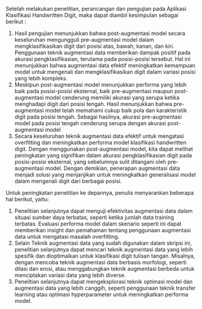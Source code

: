 Setelah melakukan penelitian, perancangan dan pengujian pada Aplikasi Klasifikasi Handwritten Digit, maka dapat diambil kesimpulan sebagai berikut :
1. Hasil pengujian menunjukkan bahwa post-augmentasi model secara keseluruhan mengungguli pre-augmentasi model dalam mengklasifikasikan digit dari posisi atas, bawah, kanan, dan kiri. Penggunaan teknik augmentasi data memberikan dampak positif pada akurasi pengklasifikasian, terutama pada posisi-posisi tersebut. Hal ini menunjukkan bahwa augmentasi data efektif meningkatkan kemampuan model untuk mengenali dan mengklasifikasikan digit dalam variasi posisi yang lebih kompleks.
2. Meskipun post-augmentasi model menunjukkan performa yang lebih baik pada posisi-posisi eksternal, baik pre-augmentasi maupun post-augmentasi model cenderung memiliki akurasi yang serupa ketika menghadapi digit dari posisi tengah. Hasil menunjukkan bahwa pre-augmentasi model telah memahami cukup baik pola dan karakteristik digit pada posisi tengah. Sebagai hasilnya, akurasi pre-augmentasi model pada posisi tengah cenderung serupa dengan akurasi post-augmentasi model
3.  Secara keseluruhan teknik augmentasi data efektif untuk mengatasi overfitting dan meningkatkan performa model klasifikasi handwritten digit. Dengan menggunakan post-augmentasi model, kita dapat melihat peningkatan yang signifikan dalam akurasi pengklasifikasian digit pada posisi-posisi eksternal, yang sebelumnya sulit ditangani oleh pre-augmentasi model. Dengan demikian, penerapan augmentasi data menjadi solusi yang menjanjikan untuk meningkatkan generalisasi model dalam mengenali digit dari berbagai posisi.

Untuk peningkatan penelitian ke depannya, penulis menyarankan beberapa hal berikut, yaitu:
1. Penelitian selanjutnya dapat menguji efektivitas augmentasi data dalam situasi sumber daya terbatas, seperti ketika jumlah data training terbatas. Evaluasi performa model dalam skenario seperti ini dapat memberikan insight dan pemahaman tentang penggunaan augmentasi data untuk mengatasi masalah overfitting.
2. Selain Teknik augmentasi data yang sudah digunakan dalam skripsi ini, penelitian selanjutnya dapat mencari teknik augmentasi data yang lebih spesifik dan dioptimalkan untuk klasifikasi digit tulisan tangan. Misalnya, dengan mencoba teknik augmentasi data berbasis morfologi, seperti dilasi dan erosi, atau menggabungkan teknik augmentasi berbeda untuk menciptakan variasi data yang lebih diverse.
3. Penelitian selanjutnya dapat mengeksplorasi teknik optimasi model dan augmentasi data yang lebih canggih, seperti penggunaan teknik transfer learning atau optimasi hyperparameter untuk meningkatkan performa model.